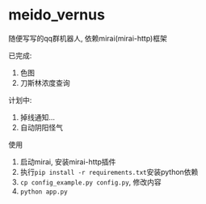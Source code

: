 # meido_vernus

随便写写的qq群机器人, 依赖mirai(mirai-http)框架

已完成:
1. 色图
2. 刀斯林浓度查询

计划中:
1. 掉线通知...
2. 自动阴阳怪气

使用
1. 启动mirai, 安装mirai-http插件
2. 执行`pip install -r requirements.txt`安装python依赖
3. `cp config_example.py config.py`, 修改内容
4. `python app.py`

